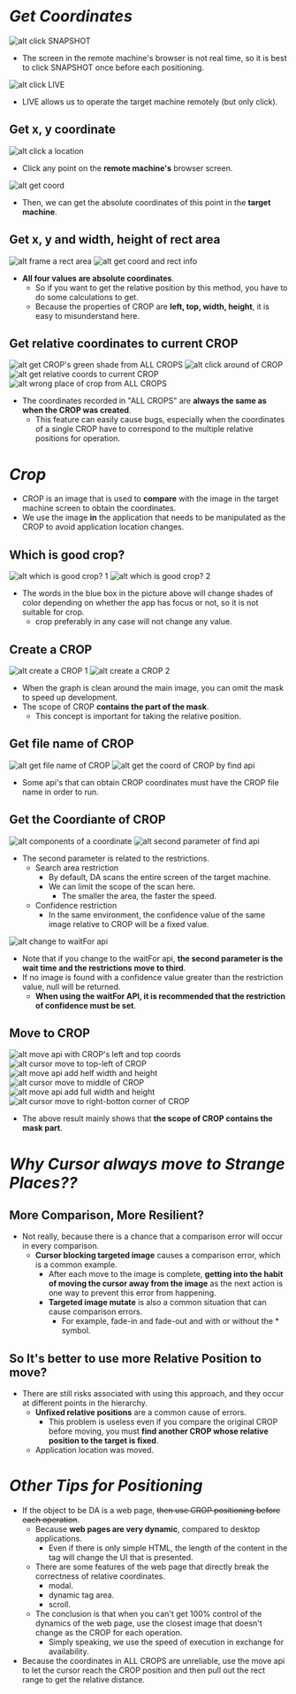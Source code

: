 # **_Get Coordinates_**

![alt click SNAPSHOT](pic/bandicam%202022-09-18%2021-39-14-860.jpg)

- The screen in the remote machine's browser is not real time, so it is best to click SNAPSHOT once before each positioning.

![alt click LIVE](pic/bandicam%202022-09-18%2021-40-01-184.jpg)

- LIVE allows us to operate the target machine remotely (but only click).

## **Get x, y coordinate**

![alt click a location](pic/bandicam%202022-09-18%2022-21-01-855.jpg)

- Click any point on the **remote machine's** browser screen.

![alt get coord](pic/bandicam%202022-09-18%2022-21-32-241.jpg)

- Then, we can get the absolute coordinates of this point in the **target machine**.

## **Get x, y and width, height of rect area**

![alt frame a rect area](pic/bandicam%202022-09-18%2022-22-23-814.jpg)
![alt get coord and rect info](pic/bandicam%202022-09-18%2022-23-01-075.jpg)

- **All four values are absolute coordinates**.
  - So if you want to get the relative position by this method, you have to do some calculations to get.
  - Because the properties of CROP are **left, top, width, height**, it is easy to misunderstand here.

## **Get relative coordinates to current CROP**

![alt get CROP's green shade from ALL CROPS](pic/bandicam%202022-09-18%2022-27-33-095.jpg)
![alt click around of CROP](pic/bandicam%202022-09-18%2022-28-15-350.jpg)
![alt get relative coords to current CROP](pic/bandicam%202022-09-18%2022-29-22-439.jpg)
![alt wrong place of crop from ALL CROPS](pic/bandicam%202022-09-18%2022-31-36-630.jpg)

- The coordinates recorded in "ALL CROPS" are **always the same as when the CROP was created**.
  - This feature can easily cause bugs, especially when the coordinates of a single CROP have to correspond to the multiple relative positions for operation.

# **_Crop_**

- CROP is an image that is used to **compare** with the image in the target machine screen to obtain the coordinates.
- We use the image **in** the application that needs to be manipulated as the CROP to avoid application location changes.

## **Which is good crop?**

![alt which is good crop? 1](pic/bandicam%202022-09-18%2021-40-29-174.jpg)
![alt which is good crop? 2](pic/bandicam%202022-09-18%2021-40-45-589.jpg)

- The words in the blue box in the picture above will change shades of color depending on whether the app has focus or not, so it is not suitable for crop.
  - crop preferably in any case will not change any value.

## **Create a CROP**

![alt create a CROP 1](pic/bandicam%202022-09-18%2021-41-37-428.jpg)
![alt create a CROP 2](pic/bandicam%202022-09-18%2021-42-29-769.jpg)

- When the graph is clean around the main image, you can omit the mask to speed up development.
- The scope of CROP **contains the part of the mask**.
  - This concept is important for taking the relative position.

## **Get file name of CROP**

![alt get file name of CROP](pic/bandicam%202022-09-18%2021-45-03-067.jpg)
![alt get the coord of CROP by find api](pic/bandicam%202022-09-18%2021-53-05-477.jpg)

- Some api's that can obtain CROP coordinates must have the CROP file name in order to run.

## **Get the Coordiante of CROP**

![alt components of a coordinate](pic/bandicam%202022-09-18%2021-57-45-794.jpg)
![alt second parameter of find api](pic/bandicam%202022-09-18%2022-02-33-474.jpg)

- The second parameter is related to the restrictions.
  - Search area restriction
    - By default, DA scans the entire screen of the target machine.
    - We can limit the scope of the scan here.
      - The smaller the area, the faster the speed.
  - Confidence restriction
    - In the same environment, the confidence value of the same image relative to CROP will be a fixed value.

![alt change to waitFor api](pic/bandicam%202022-09-18%2022-06-41-727.jpg)

- Note that if you change to the waitFor api, **the second parameter is the wait time and the restrictions move to third**.
- If no image is found with a confidence value greater than the restriction value, null will be returned.
  - **When using the waitFor API, it is recommended that the restriction of confidence must be set**.

## **Move to CROP**

![alt move api with CROP's left and top coords](pic/bandicam%202022-09-18%2022-13-45-537.jpg)
![alt cursor move to top-left of CROP](pic/bandicam%202022-09-18%2022-16-08-564.jpg)
![alt move api add helf width and height](pic/bandicam%202022-09-18%2022-18-21-429.jpg)
![alt cursor move to middle of CROP](pic/bandicam%202022-09-18%2022-18-47-283.jpg)
![alt move api add full width and height](pic/bandicam%202022-09-18%2022-19-15-807.jpg)
![alt cursor move to right-botton corner of CROP](pic/bandicam%202022-09-18%2022-19-35-600.jpg)

- The above result mainly shows that **the scope of CROP contains the mask part**.

# **_Why Cursor always move to Strange Places??_**

## **More Comparison, More Resilient?**

- Not really, because there is a chance that a comparison error will occur in every comparison.
  - **Cursor blocking targeted image** causes a comparison error, which is a common example.
    - After each move to the image is complete, **getting into the habit of moving the cursor away from the image** as the next action is one way to prevent this error from happening.
    - **Targeted image mutate** is also a common situation that can cause comparison errors.
      - For example, fade-in and fade-out and with or without the \* symbol.

## **So It's better to use more Relative Position to move?**

- There are still risks associated with using this approach, and they occur at different points in the hierarchy.
  - **Unfixed relative positions** are a common cause of errors.
    - This problem is useless even if you compare the original CROP before moving, you must **find another CROP whose relative position to the target is fixed**.
  - Application location was moved.

# **_Other Tips for Positioning_**

- If the object to be DA is a web page, ~~then use CROP positioning before each operation~~.
  - Because **web pages are very dynamic**, compared to desktop applications.
    - Even if there is only simple HTML, the length of the content in the tag will change the UI that is presented.
  - There are some features of the web page that directly break the correctness of relative coordinates.
    - modal.
    - dynamic tag area.
    - scroll.
  - The conclusion is that when you can't get 100% control of the dynamics of the web page, use the closest image that doesn't change as the CROP for each operation.
    - Simply speaking, we use the speed of execution in exchange for availability.
- Because the coordinates in ALL CROPS are unreliable, use the move api to let the cursor reach the CROP position and then pull out the rect range to get the relative distance.
